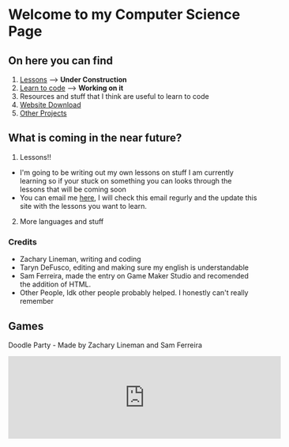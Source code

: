 # Welcome to my Computer Science Page

## On here you can find
1. [Lessons](./lessonsPage) --> **Under Construction**
2. [Learn to code](./CODING) --> **Working on it**
5. Resources and stuff that I think are useful to learn to code
6. [Website Download](https://github.com/Zxtreme03/ComputerScience/releases/tag/1.0.0)
7. [Other Projects](./projects) 

## What is coming in the near future?
1. Lessons!!
- I'm going to be writing out my own lessons on stuff I am currently learning so if your stuck on something you can looks through the lessons that will be coming soon
- You can email me [here](mailto:zachary.lineman0@gmail.com), I will check this email regurly and the update this site with the lessons you want to learn.
2. More languages and stuff

### Credits
- Zachary Lineman, writing and coding
- Taryn DeFusco, editing and making sure my english is understandable
- Sam Ferreira, made the entry on Game Maker Studio and recomended the addition of HTML.
- Other People, Idk other people probably helped. I honestly can't really remember

## Games
Doodle Party - Made by Zachary Lineman and Sam Ferreira
<iframe src="https://itch.io/embed/516247?linkback=true&amp;dark=true" width="552" height="167" frameborder="0"></iframe>

